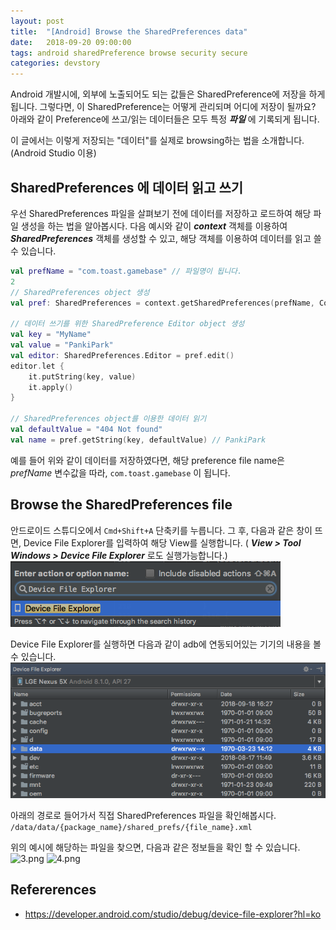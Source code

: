 ```yaml
---
layout: post
title:  "[Android] Browse the SharedPreferences data"
date:   2018-09-20 09:00:00
tags: android sharedPreference browse security secure
categories: devstory
---
```

Android 개발시에, 외부에 노출되어도 되는 값들은 SharedPreference에 저장을 하게 됩니다. 그렇다면, 이 SharedPreference는 어떻게 관리되며 어디에 저장이 될까요?
아래와 같이 Preference에 쓰고/읽는 데이터들은 모두 특정 ***파일*** 에 기록되게 됩니다.

이 글에서는 이렇게 저장되는 "데이터"를 실제로 browsing하는 법을 소개합니다. (Android Studio 이용)


## SharedPreferences 에 데이터 읽고 쓰기
우선 SharedPreferences 파일을 살펴보기 전에 데이터를 저장하고 로드하여 해당 파일 생성을 하는 법을 알아봅시다. 다음 예시와 같이 ***context*** 객체를 이용하여 ***SharedPreferences*** 객체를 생성할 수 있고, 해당 객체를 이용하여 데이터를 읽고 쓸 수 있습니다.

```kotlin
val prefName = "com.toast.gamebase" // 파일명이 됩니다.
2
// SharedPreferences object 생성
val pref: SharedPreferences = context.getSharedPreferences(prefName, Context.Mode_PRIVATE)

// 데이터 쓰기를 위한 SharedPreference Editor object 생성
val key = "MyName"
val value = "PankiPark"
val editor: SharedPreferences.Editor = pref.edit()
editor.let {
    it.putString(key, value)
    it.apply()
}

// SharedPreferences object를 이용한 데이터 읽기
val defaultValue = "404 Not found"
val name = pref.getString(key, defaultValue) // PankiPark
```


예를 들어 위와 같이 데이터를 저장하였다면, 해당 preference file name은 *prefName* 변수값을 따라, `com.toast.gamebase` 이 됩니다.


## Browse the SharedPreferences file
안드로이드 스튜디오에서 `Cmd+Shift+A` 단축키를 누릅니다. 그 후, 다음과 같은 창이 뜨면, Device File Explorer를 입력하여 해당 View를 실행합니다. ( ***View > Tool Windows > Device File Explorer*** 로도 실행가능합니다.)
![1.png](/static/assets/img/posts/sharedPreference/1.png)

Device File Explorer를 실행하면 다음과 같이 adb에 연동되어있는 기기의 내용을 볼 수 있습니다.
![2.png](/static/assets/img/posts/sharedPreference/2.png)

아래의 경로로 들어가서 직접 SharedPreferences 파일을 확인해봅시다.
```/data/data/{package_name}/shared_prefs/{file_name}.xml```


위의 예시에 해당하는 파일을 찾으면, 다음과 같은 정보들을 확인 할 수 있습니다.
![3.png](/static/assets/img/posts/sharedPreference/3.png)
![4.png](/static/assets/img/posts/sharedPreference/4.png)


## Refererences
- https://developer.android.com/studio/debug/device-file-explorer?hl=ko